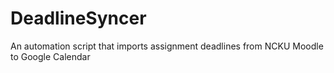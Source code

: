 # DeadlineSyncer
An automation script that imports assignment deadlines from NCKU Moodle to Google Calendar
